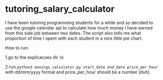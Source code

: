 # tutoring_salary_calculator

I have been tutoring programming students for a while and so decided to use the google calendar api to calculate how much money I have earned from this side job between two dates. The script also tells me what proportion of time I spent with each student in a nice little pie chart. 


How to run:


1.go to the explicacoes dir \n


2.run ```python3 monings_calculator.py start_date end_date price_per_hour``` with dd/mm/yyyy format and price_per_hour should be a number (duh).
